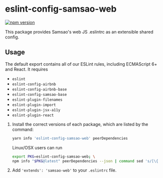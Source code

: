 # eslint-config-samsao-web

[![npm version](https://badge.fury.io/js/eslint-config-samsao-web.svg)](http://badge.fury.io/js/eslint-config-samsao-web)

This package provides Samsao's web JS .eslintrc as an extensible shared config.

## Usage

The default export contains all of our ESLint rules, including ECMAScript 6+ and React. It requires
  * `eslint`
  * `eslint-config-airbnb`
  * `eslint-config-airbnb-base`
  * `eslint-config-samsao-base`
  * `eslint-plugin-filenames`
  * `eslint-plugin-import`
  * `eslint-plugin-jsx-a11y`
  * `eslint-plugin-react`

  1. Install the correct versions of each package, which are listed by the command:

     ```sh
     yarn info 'eslint-config-samsao-web' peerDependencies
     ```

     Linux/OSX users can run

     ```sh
     export PKG=eslint-config-samsao-web; \
     npm info "$PKG@latest" peerDependencies --json | command sed 's/[\{\},]//g ; s/: /@/g' | xargs yarn add --dev "$PKG"
     ```

  2. Add `'extends': 'samsao-web'` to your `.eslintrc` file.
